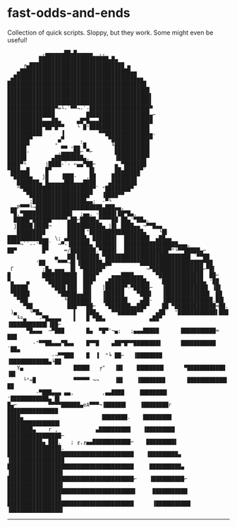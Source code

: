 # fast-odds-and-ends
Collection of quick scripts. Sloppy, but they work. Some might even be useful!


               ,▄▄▄▄▄▄██▄█▄▄▄▄▄  ,,
              ██████████████████████▄█▄
         ╒▄██████████████████████████████ ▄
       ▄███████████████████████████████████▄▄
     ▄███████████████████████████████████████▄▄
    ████████████████████████████████████████████
    █████████████████████████████████████████████
    █████████████████████████████████████████████▌
    █████████████████████████████████████████████▌
    ███████████████▀═└-`▀▀¬-`-███████████████████▀
    ███████████████          ████████████████████▄⌐
    ███████████▄▄▄██▄     ▄█▀█▄▄▄█████████████████
    ███████████▀██▀█▀▀    └ █ⁿ███████████████████
    ███████████      ▐           ▀▀██████████████▄.
    ███████▀        ▄▀     ,        ▀████████████▀
    ██████▀        " ▄▄ ,▄▄`█        ╙███████████
    ██████-         ,▄▄▄▄██⌐ ▀⌐       ███████████
    ██████        ▄█████████▄,        ▐█████████▀
    ████▀└      j████-`- ⌐▄▄▀██⌐      ▄ ▀███████
    ▀███▄▄█     █▀            █▌      ██▄█████▀`
     ▀█████▄   j█    ▐███-   ,██     ████████▀
       ███████▄ █▄▄▄▄▄███▄▄▄████    ▄████████
       ^▀██████████████████████▀` "████████▀
          ▀███████████████████▀   ▐████▀▀
           ;█████████████████▄▄;  -▀└
     ▄▄P▀▀▀└¬█████████████████████▄███▄▄,
     ▀█,▀███████████████▌  ;▄▄, -█████▌██▀█▄,
      █████▀██████▀▀▀▀▀▄██⌐█████▄▀▀▀▀██ ██▄'▀██▄,
      j█████▐████¬     ███████████▄ j█▌ ████▄▄ ¬▀▀█▄▄
       █████████       █████▌"█████████████████▄    └█▌
    ███████████▄▄  \; ▄██████▄ ███████▌  ████████  ▄██▄▄
    ▀▀▀▀¬``--'▀██`  ¬▀-▐██████▄ ██████▌  █████████████████▄▄▄,
    ██▀        █▀     ═/████████.▀████▌  ██████████████▀"└▀▀█████▄⌐
                   ▄   ██▌███████.▀███████████████████████████ `▀▀██
             '██   `▀▀▀¬█▌▐███████▄██▀▀▀▀▀▀▀▀▀████████████████████▀██
     Γ         ;█▄ ▄▄▄  █▌ ▀██████▀`            ¬▀████████████████⌐▀█▌
    █          ███████████  ████▀    ▄▄▄████▄▄▄    ▀██████████████  ██⌐
    ▀▄    ▄     ▀█████████  ███▀   ▄████████████▄   `█████████████▄ '██
     █████▌       ▀███▌███  ██▌   ]██████▀-▀█████⌐   ▐█████████████▌ ▐█▌
     ▀█████         ▀█████▄▄██▌   ▐██████    ▀███▌   ▐██████████████  ██
       ▀██▌           ╙███████▌   ▐███████    ▄██-   ▐███████████████.██▌
         ▀██           ███▀▀▀██⌐   ▀███████▄▄███▀    ██ ▀█████████████═██.
     )▄    └▀█▄          ▌   ███▄    ▀▀██████▀▀    ▄██`  "████████████▌███
       ╙º▄    -▀█▄▄▄▄    ▌   █ ▀██▄              ▄██▀     ▐███████████▌▐██⌐
          ▀█▄▄▄  ¬▀███       █▄  ▀█▀'¬▄;   ;▄▄▄█████       ███████████═ ███
            -"▀▀██▄▄▄▀█▄▄    █▀▀█    ▄██▀█▀▀████████▌      ███████████  `██▄
                  -¬▀▀███    █  ▐  "╘ ██⌐   ▐████████      ▐████████████▄╘██
       Y▄                █████   ╒"   ▐█▌    ████████▌      ▀████████████ ▐█▌
         └"≈█            ▀▀▀▀▀ ¬¬     ▐█▌    ▐████████       ████████████▌ ██
             -▀███▄▄▄ ▄▄,         ,▄▄████     ████████▌      '████████████▄`█▌
    █▄⌐          ▀▀▀▀██████▄eA▀▀▀¬▐██████▌    ▐████████r      ████████████████
    ████▄                         ████████.    █████████      ████████████████▌
    ████████▄    r ,            ▄██████████    ▐█████████     █████████████████⌐
    ███████████▄ ███,   ; ╓,╓▄▄████████████⌐    █████████▌     █████████████████.
    ████████████████████████████████████████    ▐█████████▄    ▐█████████████████
    ████████████████████████████████████████     ██████████▄    ▐████████████████▌
    ████████████████████████████████████████⌐    ▐██████████⌐    █████████████████▌
    ████████████████████████████████████████▌     ███████████     █████████████████
    ████████████████████████████████████████      ▐███████████    ▐████████████████▌
    
---
